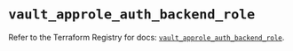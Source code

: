 # `vault_approle_auth_backend_role`

Refer to the Terraform Registry for docs: [`vault_approle_auth_backend_role`](https://registry.terraform.io/providers/hashicorp/vault/4.4.0/docs/resources/approle_auth_backend_role).
